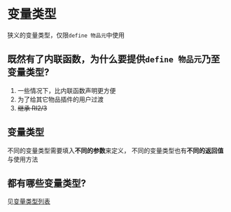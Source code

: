 # 变量类型

狭义的变量类型，仅限`define 物品元`中使用

## 既然有了内联函数，为什么要提供`define 物品元`乃至变量类型?

1. 一些情况下，比内联函数声明更方便
2. 为了给其它物品插件的用户过渡
3. ~~继承 RI2/3~~

## 变量类型

不同的变量类型需要填入**不同的参数**来定义，
不同的变量类型也有**不同的返回值**与使用方法

## 都有哪些变量类型?

见[变量类型列表](https://blog.skillw.com/#sort=itemsystem&doc=%E5%8F%98%E9%87%8F/VarTypes.md)
